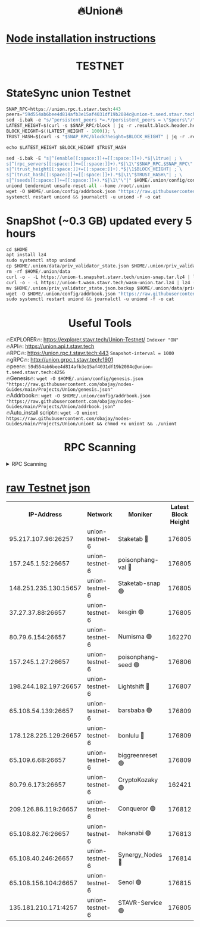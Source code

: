 <h1 align="center"> 🔥Union🔥</h1>

[Node installation instructions](https://github.com/obajay/nodes-Guides/tree/main/Projects/Union)
=

<h1 align="center"> TESTNET</h1>

# StateSync union Testnet
```python
SNAP_RPC=https://union.rpc.t.stavr.tech:443
peers="59d554ab6bee4d814afb3e15af4031df19b2084c@union-t.seed.stavr.tech:4256"
sed -i.bak -e "s/^persistent_peers *=.*/persistent_peers = \"$peers\"/" $HOME/.union/config/config.toml
LATEST_HEIGHT=$(curl -s $SNAP_RPC/block | jq -r .result.block.header.height); \
BLOCK_HEIGHT=$((LATEST_HEIGHT - 1000)); \
TRUST_HASH=$(curl -s "$SNAP_RPC/block?height=$BLOCK_HEIGHT" | jq -r .result.block_id.hash)

echo $LATEST_HEIGHT $BLOCK_HEIGHT $TRUST_HASH

sed -i.bak -E "s|^(enable[[:space:]]+=[[:space:]]+).*$|\1true| ; \
s|^(rpc_servers[[:space:]]+=[[:space:]]+).*$|\1\"$SNAP_RPC,$SNAP_RPC\"| ; \
s|^(trust_height[[:space:]]+=[[:space:]]+).*$|\1$BLOCK_HEIGHT| ; \
s|^(trust_hash[[:space:]]+=[[:space:]]+).*$|\1\"$TRUST_HASH\"| ; \
s|^(seeds[[:space:]]+=[[:space:]]+).*$|\1\"\"|" $HOME/.union/config/config.toml
uniond tendermint unsafe-reset-all --home /root/.union
wget -O $HOME/.union/config/addrbook.json "https://raw.githubusercontent.com/obajay/nodes-Guides/main/Projects/Union/addrbook.json"
systemctl restart uniond && journalctl -u uniond -f -o cat
```
# SnapShot (~0.3 GB) updated every 5 hours
```python
cd $HOME
apt install lz4
sudo systemctl stop uniond
cp $HOME/.union/data/priv_validator_state.json $HOME/.union/priv_validator_state.json.backup
rm -rf $HOME/.union/data
curl -o - -L https://union-t.snapshot.stavr.tech/union-snap.tar.lz4 | lz4 -c -d - | tar -x -C $HOME/.union --strip-components 2
curl -o - -L https://union-t.wasm.stavr.tech/wasm-union.tar.lz4 | lz4 -c -d - | tar -x -C $HOME/.union --strip-components 2
mv $HOME/.union/priv_validator_state.json.backup $HOME/.union/data/priv_validator_state.json
wget -O $HOME/.union/config/addrbook.json "https://raw.githubusercontent.com/obajay/nodes-Guides/main/Projects/Union/addrbook.json"
sudo systemctl restart uniond && journalctl -u uniond -f -o cat
```
 <h1 align="center"> Useful Tools</h1>
 
🔥EXPLORER🔥: https://explorer.stavr.tech/Union-Testnet/        `Indexer "ON"` \
🔥API🔥:      https://union.api.t.stavr.tech \
🔥RPC🔥:      https://union.rpc.t.stavr.tech:443              `Snapshot-interval = 1000` \
🔥gRPC🔥:     http://union.grpc.t.stavr.tech:1901 \
🔥peer🔥:     `59d554ab6bee4d814afb3e15af4031df19b2084c@union-t.seed.stavr.tech:4256` \
🔥Genesis🔥:     `wget -O $HOME/.union/config/genesis.json "https://raw.githubusercontent.com/obajay/nodes-Guides/main/Projects/Union/genesis.json"` \
🔥Addrbook🔥: ```wget -O $HOME/.union/config/addrbook.json "https://raw.githubusercontent.com/obajay/nodes-Guides/main/Projects/Union/addrbook.json"``` \
🔥Auto_install script🔥:  `wget -O uniont https://raw.githubusercontent.com/obajay/nodes-Guides/main/Projects/Union/uniont && chmod +x uniont && ./uniont`

<h1 align="center"> RPC Scanning</h1>

<details>
<summary>RPC Scanning</summary>

<h2 align="center"> We scan nodes in real time every 4 hours. And we provide the final result of RPC endpoints.
We cannot influence the operation of these nodes in any way. </h2>


```python
If Voting Power is higher than 0 --> then the Node is a validator of the network and may be subject to attack and be a potential threat to the chain.
```
```python
We marked such validators with a red symbol
```

</details>

[raw Testnet json](https://rpc-check.uniont.stavr.tech/uniont/rpc-uniont-result.json)
=



<table><tr><th>IP-Address</th><th>Network</th><th>Moniker</th><th>Latest Block Height</th><th>Earliest Block Height</th><th>Catching Up</th><th>Tx Index</th><th>Voting Power</th><th>Scan Time</th></tr><tr><td>95.217.107.96:26257</td><td>union-testnet-6</td><td>Staketab 🔴</td><td>176805</td><td>1</td><td>False</td><td>on</td><td>1000002</td><td>2024-02-24T22:19:42.776449624UTC</td></tr><tr><td>157.245.1.52:26657</td><td>union-testnet-6</td><td>poisonphang-val 🔴</td><td>176805</td><td>1</td><td>False</td><td>on</td><td>1000000</td><td>2024-02-24T22:19:43.450174102UTC</td></tr><tr><td>148.251.235.130:15657</td><td>union-testnet-6</td><td>Staketab-snap 🟢</td><td>176805</td><td>1</td><td>False</td><td>on</td><td>0</td><td>2024-02-24T22:19:44.056091236UTC</td></tr><tr><td>37.27.37.88:26657</td><td>union-testnet-6</td><td>kesgin 🟢</td><td>176805</td><td>1</td><td>False</td><td>on</td><td>0</td><td>2024-02-24T22:19:44.401327512UTC</td></tr><tr><td>80.79.6.154:26657</td><td>union-testnet-6</td><td>Numisma 🟢</td><td>162270</td><td>1</td><td>False</td><td>on</td><td>0</td><td>2024-02-24T22:19:49.184168466UTC</td></tr><tr><td>157.245.1.27:26657</td><td>union-testnet-6</td><td>poisonphang-seed 🟢</td><td>176806</td><td>1</td><td>False</td><td>on</td><td>0</td><td>2024-02-24T22:19:49.831826634UTC</td></tr><tr><td>198.244.182.197:26657</td><td>union-testnet-6</td><td>Lightshift 🔴</td><td>176807</td><td>1</td><td>False</td><td>on</td><td>1000000</td><td>2024-02-24T22:19:52.803456464UTC</td></tr><tr><td>65.108.54.139:26657</td><td>union-testnet-6</td><td>barsbaba 🟢</td><td>176809</td><td>1</td><td>False</td><td>on</td><td>0</td><td>2024-02-24T22:20:03.457295338UTC</td></tr><tr><td>178.128.225.129:26657</td><td>union-testnet-6</td><td>bonlulu 🔴</td><td>176809</td><td>1</td><td>False</td><td>on</td><td>1000000</td><td>2024-02-24T22:20:04.175897340UTC</td></tr><tr><td>65.109.6.68:26657</td><td>union-testnet-6</td><td>biggreenreset 🟢</td><td>176809</td><td>1</td><td>False</td><td>on</td><td>0</td><td>2024-02-24T22:20:04.574926810UTC</td></tr><tr><td>80.79.6.173:26657</td><td>union-testnet-6</td><td>CryptoKozaky 🟢</td><td>162421</td><td>1</td><td>False</td><td>on</td><td>0</td><td>2024-02-24T22:20:07.175550183UTC</td></tr><tr><td>209.126.86.119:26657</td><td>union-testnet-6</td><td>Conqueror 🟢</td><td>176812</td><td>1</td><td>False</td><td>on</td><td>0</td><td>2024-02-24T22:20:24.351215790UTC</td></tr><tr><td>65.108.82.76:26657</td><td>union-testnet-6</td><td>hakanabi 🟢</td><td>176813</td><td>1</td><td>False</td><td>on</td><td>0</td><td>2024-02-24T22:20:30.872394393UTC</td></tr><tr><td>65.108.40.246:26657</td><td>union-testnet-6</td><td>Synergy_Nodes 🔴</td><td>176814</td><td>1</td><td>False</td><td>on</td><td>1000001</td><td>2024-02-24T22:20:37.375519160UTC</td></tr><tr><td>65.108.156.104:26657</td><td>union-testnet-6</td><td>Senol 🟢</td><td>176815</td><td>1</td><td>False</td><td>on</td><td>0</td><td>2024-02-24T22:20:39.877237738UTC</td></tr><tr><td>135.181.210.171:4257</td><td>union-testnet-6</td><td>STAVR-Service 🟢</td><td>176805</td><td>176001</td><td>False</td><td>on</td><td>0</td><td>2024-02-24T22:19:43.784096580UTC</td></tr></table>
